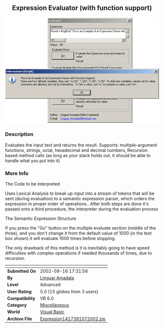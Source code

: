 ﻿<div align="center">

## Expression Evaluator \(with function support\)

<img src="PIC2002107143166702.gif">
</div>

### Description

Evaluates the input text and returns the result. Supports: multiple-argument functions, strings, octal, hexadecimal and decimal numbers, Recursion based method calls (as long as your stack holds out, it should be able to handle what you put into it)
 
### More Info
 
The Code to be interpreted

Uses Lexical Analysis to break up input into a stream of tokens that will be sent (during evaluation) to a semantic expression parser, which orders the expression in proper order of operations.. After both steps are done it's passed onto a third procedure, the interpreter during the evaluation process

The Semantic Expression Structure

If you press the "Go" button on the multiple evaluate section (middle of the three), and you don't change it from the default value of 1000 (in the text box shown) it will evaluate 1000 times before stopping.

The only drawback of this method is it is inevitably going to have speed difficulties with complex operations if needed thousands of times, due to recursion.


<span>             |<span>
---                |---
**Submitted On**   |2002-09-16 17:31:56
**By**             |[Linguar Amadala](https://github.com/Planet-Source-Code/PSCIndex/blob/master/ByAuthor/linguar-amadala.md)
**Level**          |Advanced
**User Rating**    |5.0 (15 globes from 3 users)
**Compatibility**  |VB 6\.0
**Category**       |[Miscellaneous](https://github.com/Planet-Source-Code/PSCIndex/blob/master/ByCategory/miscellaneous__1-1.md)
**World**          |[Visual Basic](https://github.com/Planet-Source-Code/PSCIndex/blob/master/ByWorld/visual-basic.md)
**Archive File**   |[Expression1417391072002\.zip](https://github.com/Planet-Source-Code/linguar-amadala-expression-evaluator-with-function-support__1-39605/archive/master.zip)








